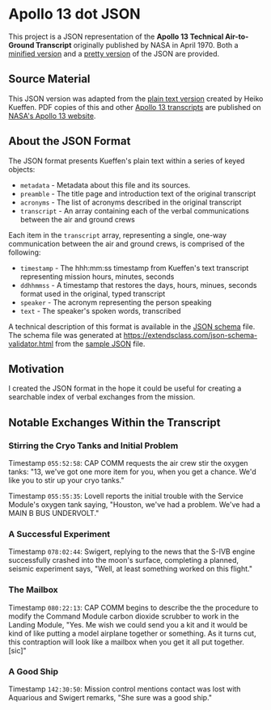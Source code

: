 # Apollo 13 dot JSON

This project is a JSON representation of the **Apollo 13 Technical Air-to-Ground Transcript** originally published by NASA in April 1970.
Both a [minified version](apollo-13-tecatg.min.json) and a [pretty version](apollo-13-tecatg.json) of the JSON are provided.

## Source Material

This JSON version was adapted from the [plain text version](https://www.hq.nasa.gov/alsj/a13/AS13_TEC.txt) created by Heiko Kueffen.
PDF copies of this and other [Apollo 13 transcripts](https://www.hq.nasa.gov/alsj/a13/a13trans.html) are published on [NASA's Apollo 13 website](https://www.hq.nasa.gov/alsj/a13/a13.html).

## About the JSON Format

The JSON format presents Kueffen's plain text within a series of keyed objects:

- `metadata` - Metadata about this file and its sources.
- `preamble` - The title page and introduction text of the original transcript
- `acronyms` - The list of acronyms described in the original transcript
- `transcript` - An array containing each of the verbal communications between the air and ground crews

Each item in the `transcript` array, representing a single, one-way communication between the air and ground crews, is comprised of the following:

- `timestamp` - The hhh:mm:ss timestamp from Kueffen's text transcript representing mission hours, minutes, seconds
- `ddhhmmss` - A timestamp that restores the days, hours, minues, seconds format used in the original, typed transcript
- `speaker` - The acronym representing the person speaking
- `text` - The speaker's spoken words, transcribed

A technical description of this format is available in the [JSON schema](apollo-13-tecatg-schema.json) file.
The schema file was generated at <https://extendsclass.com/json-schema-validator.html> from the [sample JSON](_sample.json) file.

## Motivation

I created the JSON format in the hope it could be useful for creating a searchable index of verbal exchanges from the mission.

## Notable Exchanges Within the Transcript

### Stirring the Cryo Tanks and Initial Problem

Timestamp `055:52:58`: CAP COMM requests the air crew stir the oxygen tanks: "13, we've got one more item for you, when you get a chance. We'd like you to stir up your cryo tanks."

Timestamp `055:55:35`: Lovell reports the initial trouble with the Service Module's oxygen tank saying, "Houston, we've had a problem. We've had a MAIN B BUS UNDERVOLT."

### A Successful Experiment

Timestamp `078:02:44`: Swigert, replying to the news that the S-IVB engine successfully crashed into the moon's surface, completing a planned, seismic experiment says, "Well, at least something worked on this flight."

### The Mailbox

Timestamp `080:22:13`: CAP COMM begins to describe the the procedure to modify the Command Module carbon dioxide scrubber to work in the Landing Module, "Yes. Me wish we could send you a kit and it would be kind of like putting a model airplane together or something. As it turns cut, this contraption will look like a mailbox when you get it all put together. [sic]"

### A Good Ship

Timestamp `142:30:50`: Mission control mentions contact was lost with Aquarious and Swigert remarks, "She sure was a good ship."
